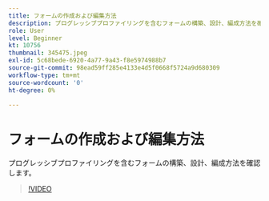 ```yaml
---
title: フォームの作成および編集方法
description: プログレッシブプロファイリングを含むフォームの構築、設計、編成方法を確認します。
role: User
level: Beginner
kt: 10756
thumbnail: 345475.jpeg
exl-id: 5c68bede-6920-4a77-9a43-f8e5974988b7
source-git-commit: 98ead59ff285e4133e4d5f0668f5724a9d680309
workflow-type: tm+mt
source-wordcount: '0'
ht-degree: 0%

---
```


# フォームの作成および編集方法

プログレッシブプロファイリングを含むフォームの構築、設計、編成方法を確認します。

>[!VIDEO](https://video.tv.adobe.com/v/345475/?quality=12&learn=on)
